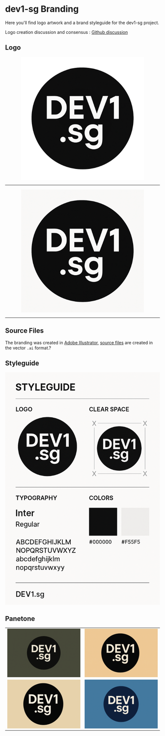 # dev1-sg Branding

Here you'll find logo artwork and a brand styleguide for the dev1-sg project.

Logo creation discussion and consensus : [Github discussion](https://github.com/orgs/dev1-sg/discussions/1)

## Logo

<div align="center">
<img src="https://github.com/dev1-sg/project/blob/main/artwork/dev1-sg-logo-transparent.png?raw=true" width=400px  /><hr/>
<img src="https://github.com/dev1-sg/project/blob/main/artwork/dev1-sg-logo.png?raw=true" width=400px  /><hr/>
</div>

## Source Files

The branding was created in [Adobe Illustrator](https://www.adobe.com/fr/products/illustrator.html), [source files](../src/) are created in the vector `.ai` format.?

## Styleguide

![opengitops-styleguide-typography](https://github.com/dev1-sg/project/blob/main/artwork/dev1-sg-styleguide.png?raw=true)

## Panetone

<table>
  <tr>
    <td><img src="https://github.com/dev1-sg/project/blob/main/artwork/dev1-sg-panetone-1.png?raw=true" width="400"/></td>
    <td><img src="https://github.com/dev1-sg/project/blob/main/artwork/dev1-sg-panetone-2.png?raw=true" width="400"/></td>
  </tr>
  <tr>
    <td><img src="https://github.com/dev1-sg/project/blob/main/artwork/dev1-sg-panetone-3.png?raw=true" width="400"/></td>
    <td><img src="https://github.com/dev1-sg/project/blob/main/artwork/dev1-sg-panetone-4.png?raw=true" width="400"/></td>
  </tr>
</table>
